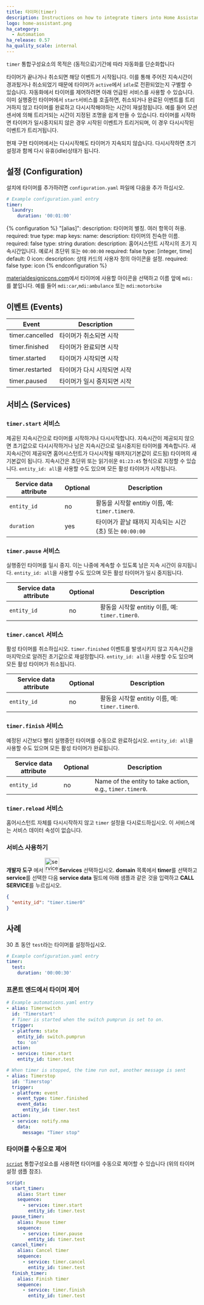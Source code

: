 ```yaml
---
title: 타이머(timer)
description: Instructions on how to integrate timers into Home Assistant.
logo: home-assistant.png
ha_category:
  - Automation
ha_release: 0.57
ha_quality_scale: internal
---
```


`timer` 통합구성요소의 목적은 (동적으로)기간에 따라 자동화를 단순화합니다

타이머가 끝나거나 취소되면 해당 이벤트가 시작됩니다. 이를 통해 주어진 지속시간이 경과됬거나 취소되었기 때문에 타이머가 `active`에서 `idle`로 전환되었는지 구별할 수 있습니다. 자동화에서 타이머를 제어하려면 아래 언급된 서비스를 사용할 수 있습니다. 이미 실행중인 타이머에서 `start`서비스를 호출하면, 취소되거나 완료된 이벤트를 트리거하지 않고 타이머를 완료하고 다시시작해야하는 시간이 재설정됩니다. 예를 들어 모션센서에 의해 트리거되는 시간이 지정된 조명을 쉽게 만들 수 있습니다. 타이머를 시작하면 타이머가 일시중지되지 않은 경우 시작된 이벤트가 트리거되며, 이 경우 다시시작된 이벤트가 트리거됩니다.

<div class='note warning'>
  현재 구현 타이머에서는 다시시작해도 타이머가 지속되지 않습니다. 다시시작하면 초기설정과 함께 다시 유휴(idle)상태가 됩니다.
</div>

## 설정 (Configuration)

설치에 타이머를 추가하려면 `configuration.yaml` 파일에 다음을 추가 하십시오.

```yaml
# Example configuration.yaml entry
timer:
  laundry:
    duration: '00:01:00'
```

{% configuration %}
"[alias]":
  description: 타이머의 별칭. 여러 항목이 허용.
  required: true
  type: map
  keys:
    name:
      description: 타이머의 친숙한 이름.
      required: false
      type: string
    duration:
      description: 홈어시스턴트 시작시의 초기 지속시간입니다. 예로서 초단위 또는 `00:00:00`
      required: false
      type: [integer, time]
      default: 0
    icon:
      description: 상태 카드의 사용자 정의 아이콘을 설정.
      required: false
      type: icon
{% endconfiguration %}

[materialdesignicons.com](https://materialdesignicons.com/)에서 타이머에 사용할 아이콘을 선택하고 이름 앞에 `mdi:`를 붙입니다. 예를 들어 `mdi:car`,`mdi:ambulance` 또는 `mdi:motorbike`

## 이벤트 (Events)

|           Event | Description |
| --------------- | ----------- |
| timer.cancelled | 타이머가 취소되면 시작 |
| timer.finished | 타이머가 완료되면 시작 |
| timer.started | 타이머가 시작되면 시작|
| timer.restarted | 타이머가 다시 시작되면 시작 |
| timer.paused | 타이머가 일시 중지되면 시작 |

## 서비스 (Services)

### `timer.start` 서비스

제공된 지속시간으로 타이머를 시작하거나 다시시작합니다. 지속시간이 제공되지 않으면 초기값으로 다시시작하거나 남은 지속시간으로 일시중지된 타이머를 계속합니다. 새 지속시간이 제공되면 홈어시스턴트가 다시시작될 때까지(기본값이 로드됨) 타이머의 새 기본값이 됩니다. 지속시간은 초단위 또는 읽기쉬운 `01:23:45` 형식으로 지정할 수 있습니다. 
`entity_id: all`을 사용할 수도 있으며 모든 활성 타이머가 시작됩니다.

| Service data attribute | Optional | Description |
| ---------------------- | -------- | ----------- |
| `entity_id`            |      no  | 활동을 시작할 entitiy 이름, 예: `timer.timer0`. |
| `duration`             |      yes | 타이머가 끝날 때까지 지속되는 시간 (초) 또는 `00:00:00` |

### `timer.pause` 서비스

실행중인 타이머를 일시 중지. 이는 나중에 계속할 수 있도록 남은 지속 시간이 유지됩니다. `entity_id: all`을 사용할 수도 있으며 모든 활성 타이머가 일시 중지됩니다.

| Service data attribute | Optional | Description |
| ---------------------- | -------- | ----------- |
| `entity_id`            |      no  | 활동을 시작할 entitiy 이름, 예: `timer.timer0`. |

### `timer.cancel` 서비스

활성 타이머를 취소하십시오. `timer.finished` 이벤트를 발생시키지 않고 지속시간을 마지막으로 알려진 초기값으로 재설정합니다. `entity_id: all`을 사용할 수도 있으며 모든 활성 타이머가 취소됩니다.

| Service data attribute | Optional | Description |
| ---------------------- | -------- | ----------- |
| `entity_id`            |      no  | 활동을 시작할 entitiy 이름, 예: `timer.timer0`. |

### `timer.finish` 서비스

예정된 시간보다 빨리 실행중인 타이머를 수동으로 완료하십시오. `entity_id: all`을 사용할 수도 있으며 모든 활성 타이머가 완료됩니다.

| Service data attribute | Optional | Description |
| ---------------------- | -------- | ----------- |
| `entity_id`            |      no  | Name of the entity to take action, e.g., `timer.timer0`. |

### `timer.reload` 서비스

홈어시스턴트 자체를 다시시작하지 않고 `timer` 설정을 다시로드하십시오. 이 서비스에는 서비스 데이터 속성이 없습니다.

### 서비스 사용하기 

**개발자 도구** 에서 <img src='/images/screenshots/developer-tool-services-icon.png' alt='service developer tool icon' class="no-shadow" height="38" />**Services** 선택하십시오. **domain** 목록에서 **timer**를 선택하고 **service**를 선택한 다음 **service data** 필드에 아래 샘플과 같은 것을 입력하고 **CALL SERVICE**를 누르십시오.

```json
{
  "entity_id": "timer.timer0"
}
```

## 사례 

30 초 동안 `test`라는 타이머를 설정하십시오.

```yaml
# Example configuration.yaml entry
timer:
  test:
    duration: '00:00:30'
```

### 프론트 엔드에서 타이머 제어 

```yaml
# Example automations.yaml entry
- alias: Timerswitch
  id: 'Timerstart'
  # Timer is started when the switch pumprun is set to on.
  trigger:
  - platform: state
    entity_id: switch.pumprun
    to: 'on'
  action:
  - service: timer.start
    entity_id: timer.test

# When timer is stopped, the time run out, another message is sent
- alias: Timerstop
  id: 'Timerstop'
  trigger:
  - platform: event
    event_type: timer.finished
    event_data:
      entity_id: timer.test
  action:
  - service: notify.nma
    data:
      message: "Timer stop"
```

### 타이머를 수동으로 제어

[`script`](/integrations/script/) 통합구성요소를 사용하면 타이머를 수동으로 제어할 수 있습니다 (위의 타이머 설정 샘플 참조).

```yaml
script:
  start_timer:
    alias: Start timer
    sequence:
      - service: timer.start
        entity_id: timer.test
  pause_timer:
    alias: Pause timer
    sequence:
      - service: timer.pause
        entity_id: timer.test
  cancel_timer:
    alias: Cancel timer
    sequence:
      - service: timer.cancel
        entity_id: timer.test
  finish_timer:
    alias: Finish timer
    sequence:
      - service: timer.finish
        entity_id: timer.test
```
